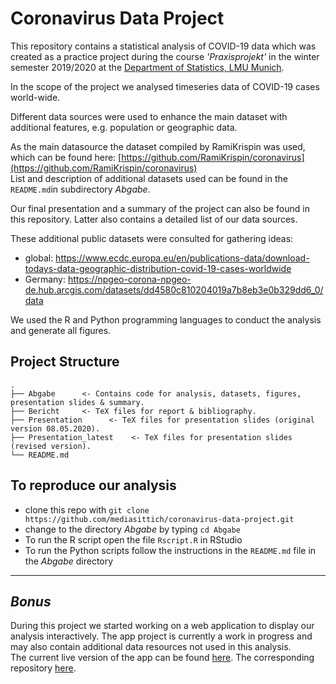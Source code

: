 # Coronavirus Data Project

This repository contains a statistical analysis of COVID-19 data which was created as a practice project during the course _'Praxisprojekt'_ in the winter semester 2019/2020 at the [Department of Statistics, LMU Munich](https://www.en.statistik.uni-muenchen.de/index.html).

In the scope of the project we analysed timeseries data of COVID-19 cases world-wide.

Different data sources were used to enhance the main dataset with additional features, e.g. population or geographic data.

As the main datasource the dataset compiled by RamiKrispin was used, which can be found here: [https://github.com/RamiKrispin/coronavirus](https://github.com/RamiKrispin/coronavirus)  
List and description of additional datasets used can be found in the `README.md`in subdirectory _Abgabe_.

Our final presentation and a summary of the project can also be found in this repository. Latter also contains a detailed list of our data sources.

These additional public datasets were consulted for gathering ideas:

- global: https://www.ecdc.europa.eu/en/publications-data/download-todays-data-geographic-distribution-covid-19-cases-worldwide
- Germany: https://npgeo-corona-npgeo-de.hub.arcgis.com/datasets/dd4580c810204019a7b8eb3e0b329dd6_0/data

We used the R and Python programming languages to conduct the analysis and generate all figures.

## Project Structure

```
.
├── Abgabe      <- Contains code for analysis, datasets, figures, presentation slides & summary.
├── Bericht     <- TeX files for report & bibliography.
├── Presentation      <- TeX files for presentation slides (original version 08.05.2020).
├── Presentation_latest    <- TeX files for presentation slides (revised version).
└── README.md
```

## To reproduce our analysis

- clone this repo with `git clone https://github.com/mediasittich/coronavirus-data-project.git`
- change to the directory _Abgabe_ by typing `cd Abgabe`
- To run the R script open the file `Rscript.R` in RStudio
- To run the Python scripts follow the instructions in the `README.md` file in the _Abgabe_ directory

---

## _Bonus_

During this project we started working on a web application to display our analysis interactively. The app project is currently a work in progress and may also contain additional data resources not used in this analysis.  
The current live version of the app can be found [here](https://covid-19-stats-project.herokuapp.com/). The corresponding repository [here](https://github.com/mediasittich/covid19-dash-app).